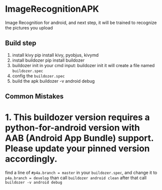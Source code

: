 # ImageRecognitionAPK
Image Recognition for android, and next step, it will be trained to recognize the pictures you upload


## Build step
1. install kivy
pip install kivy, pyobjus, kivymd
2. install buildozer
pip install buildozer
3. buildozer init
in your cmd input: buildozer init
it will create a file named `buildozer.spec`
4. config the `buildozer.spec`
5. build the apk
buildozer -v android debug

## Common Mistakes
# 1. This buildozer version requires a python-for-android version with AAB (Android App Bundle) support. Please update your pinned version accordingly.
find a line of `#p4a.branch = master` in your `buildozer.spec`, and change it to `p4a.branch = develop`
than call `buildozer android clean` after that call `buildozer -v android debug`
